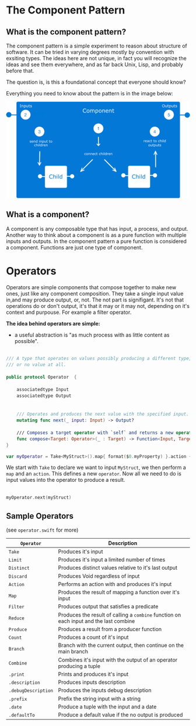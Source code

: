 # The Component Pattern

## What is the component pattern?
The component pattern is a simple experiment to reason about structure of software. It can be tried in varying degrees mostly by convention with exsiting types. The ideas here are not unique, in fact you will recognize the ideas and see them everywhere, and as far back Unix, Lisp, and probably before that.

The question is, is this a foundational concept that everyone should know?

Everything you need to know about the pattern is in the image below:


![Composition](img/Component2.png)

## What is a component?
A component is any composable type that has input, a process, and output. Another way to think about a component is as a pure function with multiple inputs and outputs. In the component pattern a pure function is considered a component. Functions are just one type of component.



# Operators
Operators are simple components that compose together to make new ones, just like any component composition. They take a single input value in,and may produce output, or, not. The not part is signifigant. It's not that operations do or don't output, it's that it may or it may not, depending on it's context and purpouse. For example a filter operator.

**The idea behind operators are simple:**
- a useful abstraction is "as much process with as little content as possible". 

```swift

/// A type that operates on values possibly producing a different type,
/// or no value at all.

public protocol Operator  {
    
    associatedtype Input
    associatedtype Output
    
    
    /// Operates and produces the next value with the specified input.
    mutating func next(_ input: Input) -> Output?
    
    /// Composes a target operator with `self` and returns a new operator.
    func compose<Target: Operator>(_ : Target) -> Function<Input, Target.Output> where Target.Input == Output
}
```


```swift
var myOperator = Take<MyStruct>().map{ format($0.myProperty) }.action { label.text = $0 }
```
We start with `Take` to declare we want to input `MyStruct`, we then perform a `map` and an `action`.  This defines a new `operator`. Now all we need to do is input values into the operator to produce a result. 

```swift

myOperator.next(myStruct) 

```

## Sample Operators 
(see `operator.swift` for more)

| `Operator`         | Description                                                                            |
|--------------------|----------------------------------------------------------------------------------------|
| `Take`          | Produces it's input                                                                    |
| `Limit`         | Produces it's input a limited number of times                                          |
| `Distinct`         | Produces distinct values relative to it's last output                                  |
| `Discard`          | Produces Void regardless of input                                                      |
| `Action`           | Performs an action with  and produces it's input                            |
| `Map`              | Produces the result of mapping a function over it's input                              |
| `Filter`           | Produces output that satisfies a predicate                                             |
| `Reduce`           | Produces the result of calling a `combine` function on each input and the last combine |
| `Produce`           | Produces a result from a producer function |
| `Count`            | Produces a count of it's input                                                         |
| `Branch`           | Branch with the current output, then continue on the main branch                       |
| `Combine`          | Combines it's input with the output of an operator producing a tuple      |
| `.print`            | Prints and produces it's input                                                             |
| `.description`      | Produces inputs description                                                            |
| `.debugDescription` | Produces the inputs debug description                                                  |
| `.prefix`           | Prefix the string input with a string                                                  |
| `.date`             | Produce a tuple with the input and a date                                              |
| `.defaultTo`             | Produce a default value if the no output is produced                              |
